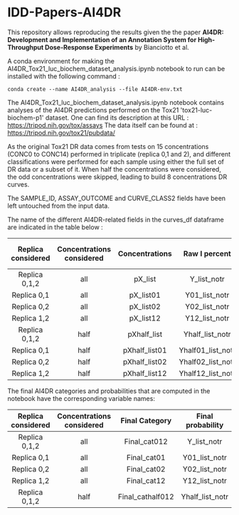 # IDD-Papers-AI4DR


This repository allows reproducing the results given the the paper  **AI4DR: Development and Implementation of an Annotation System for High-Throughput Dose-Response Experiments** by Bianciotto et al.

A conda environment for making the AI4DR_Tox21_luc_biochem_dataset_analysis.ipynb notebook to run can be installed with the following command :
```
conda create --name AI4DR_analysis --file AI4DR-env.txt
```

The AI4DR_Tox21_luc_biochem_dataset_analysis.ipynb notebook contains analyses of the AI4DR predictions performed on the Tox21 'tox21-luc-biochem-p1' dataset.
One can find its description at this URL : https://tripod.nih.gov/tox/assays
The data itself can be found at : https://tripod.nih.gov/tox21/pubdata/

As the original Tox21 DR data comes from tests on 15 concentrations (CONC0 to CONC14) performed in triplicate (replica 0,1 and 2), and different classifications were performed for each sample using either the full set of DR data or a subset of it. When half the concentrations were considered, the odd concentrations were skipped, leading to build 8 concentrations DR curves. 

The SAMPLE_ID, ASSAY_OUTCOME and CURVE_CLASS2 fields have been left untouched from the input data.

The name of the different AI4DR-related fields in the curves_df dataframe are indicated in the table below :


| Replica considered | Concentrations considered | Concentrations | Raw I percent | I percent after translation | Shape Classification | Shape Probability | Dispersion Classification |  Dispersion Classification Probability | 
|:--------------:|:--------------:|:-------------:|:-------------------:|:----------------:|:----------------------:|:------------------:|:--------------------------:|:--------------------------:|
| Replica 0,1,2  |        all     |  pX_list      |  Y_list_notr        | Y_list           |    category            | probability        |      Disp_model012         |      Disp_Proba012         |
| Replica 0,1    |        all     |  pX_list01    |  Y01_list_notr      | Y01_list         |    category01          | probability01      |      Disp_model01          |      Disp_Proba01          |
| Replica 0,2    |        all     |  pX_list02    |  Y02_list_notr      | Y02_list         |    category02          | probability02      |      Disp_model02          |      Disp_Proba02          |
| Replica 1,2    |        all     |  pX_list12    |  Y12_list_notr      | Y12_list         |    category12          | probability12      |      Disp_model12          |      Disp_Proba12          |
| Replica 0,1,2  |       half     | pXhalf_list   |  Yhalf_list_notr    | Yhalf_list       |    categoryhalf        | probabilityhalf    |      Disp_modelhalf012     |      Disp_Probahalf012     |
| Replica 0,1    |       half     | pXhalf_list01 |  Yhalf01_list_notr  | Yhalf01_list     |    categoryhalf01      | probabilityhalf01  |      Disp_modelhalf01      |      Disp_Probahalf01      |
| Replica 0,2    |       half     | pXhalf_list02 |  Yhalf02_list_notr  | Yhalf02_list     |    categoryhalf02      | probabilityhalf02  |      Disp_modelhalf02      |      Disp_Probahalf02      |
| Replica 1,2    |       half     | pXhalf_list12 |  Yhalf12_list_notr  | Yhalf12_list     |    categoryhalf12      | probabilityhalf12  |      Disp_modelhalf12      |      Disp_Probahalf12      |


The final AI4DR categories and probabilities that are computed in the notebook have the corresponding variable names:

|  Replica considered | Concentrations considered | Final Category | Final probability |
|:--------------:|:--------------:|:-----------------:|:-------------------:|
| Replica 0,1,2  |        all     |  Final_cat012     |  Y_list_notr        | 
| Replica 0,1    |        all     |  Final_cat01      |  Y01_list_notr      |
| Replica 0,2    |        all     |  Final_cat02      |  Y02_list_notr      |
| Replica 1,2    |        all     |  Final_cat12      |  Y12_list_notr      |
| Replica 0,1,2  |       half     | Final_cathalf012  |  Yhalf_list_notr    |


